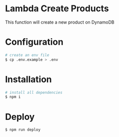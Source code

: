 # Lambda Create Products

This function will create a new product on DynamoDB

# Configuration

```bash
# create an env file
$ cp .env.example > .env
```

# Installation

```bash
# install all dependencies
$ npm i
```

# Deploy

```bash
$ npm run deploy
```
